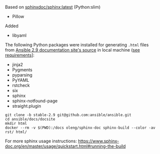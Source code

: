 
Based on [sphinxdoc/sphinx:latest](https://github.com/drillan/sphinx-docker/blob/master/base/Dockerfile) (Python:slim)
- Pillow

Added
- libyaml

The following Python packages were installed for generating `.html` files from [Ansible 2.9 documentation site's
source](https://github.com/ansible/ansible/tree/stable-2.9) in local machine ([see requirements](https://docs.ansible.com/ansible/latest/community/documentation_contributions.html#building-the-documentation-locally)]:

- jinja2
- Pygments
- pyparsing
- PyYAML
- rstcheck
- six
- sphinx
- sphinx-notfound-page
- straight.plugin


```
git clone -b stable-2.9 git@github.com:ansible/ansible.git
cd ansible/docs/docsite
mkdir html
docker --rm -v $(PWD):/docs oleng/sphinx-doc sphinx-build --color -av rst/ html/
```

For more sphinx usage instructions: https://www.sphinx-doc.org/en/master/usage/quickstart.html#running-the-build